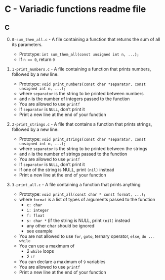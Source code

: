 # C - Variadic functions readme file
## C

0. `0-sum_them_all.c` - A file containing a function that returns the sum of all its parameters.

	* Prototype: `int sum_them_all(const unsigned int n, ...);`
	* If `n == 0`, return `0`

1. `1-print_numbers.c` - A file containing a function that prints numbers, followed by a new line.

	* Prototype: `void print_numbers(const char *separator, const unsigned int n, ...);`
	* where `separator` is the string to be printed between numbers
	* and `n` is the number of integers passed to the function
	* You are allowed to use `printf`
	* If `separator` is `NULL`, don’t print it
	* Print a new line at the end of your function

2. `2-print_strings.c` - A file that contains a function that prints strings, followed by a new line.

	* Prototype: `void print_strings(const char *separator, const unsigned int n, ...);`
	* where `separator` is the string to be printed between the strings
	* and `n` is the number of strings passed to the function
	* You are allowed to use `printf`
	* If `separator` is `NULL`, don’t print it
	* If one of the string is NULL, print `(nil)` instead
	* Print a new line at the end of your function

3. `3-print_all.c` - A file containing a function that prints anything

	* Prototype: `void print_all(const char * const format, ...);`
	* where `format` is a list of types of arguments passed to the function
		* `c: char`
		* `i: integer`
		* `f: float`
		* `s: char *` (if the string is NULL, print `(nil)` instead
		* any other char should be ignored
		* see example
	* You are not allowed to use `for`, `goto`, ternary operator, `else`, `do ... while`
	* You can use a maximum of
		* 2 `while` loops
		* 2 `if`
	* You can declare a maximum of `9` variables
	* You are allowed to use `printf`
	* Print a new line at the end of your function
